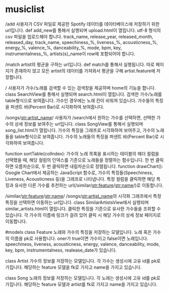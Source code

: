 # musiclist
/add
사용자가 CSV 파일로 제공한 Spotify 데이터를 데이터베이스에 저장하기 위한 url입니다.
def add_new를 통해서 실행되며 upload.html이 열립니다. 
utf-8 형식의 csv 파일을 업로드해야 합니다. 
track_name, release_year, released_month, released_day, track_name, speechiness_%,
liveness_%, acousticness_%, energy_%, valence_%, danceability_%, mode, bpm, key, 
instrumentalness_%, artists(s)_name이 row에 포함되어야 합니다.

/match
artist의 평균을 구하는 url입니다. def match를 통해서 실행됩니다.
따로 페이지가 존재하지 않고 모든 artist의 데이터를 가져와서 평균을 구해 artist.feature에 저장합니다.

/
사용자가 가수/노래를 검색할 수 있는 검색창을 제공하며 home의 기능을 합니다.
class SearchView를 통해서 실행되며 search.html이 열립니다.
검색한 가수/노래를 table형식으로 보여줍니다. 가수인 경우에는 노래 칸이 비워져 있습니다.
가수들의 특징을 퍼센트 바(Percent Bar)로 시각화하여 보여줍니다.

/songs/<str:artist_name>/
사용자가 /search에서 원하는 가수를 선택하면, 선택한 가수의 상세 정보를 보여주는 url입니다.
class SongView를 통해서 실행되며 song_list.html가 열립니다.
가수의 특징을 그래프로 시각화하여 보여주고, 가수의 노래들을 table형식으로 보여줍니다.
가수의 노래들의 특징을 퍼센트 바(Percent Bar)로 시각화하여 보여줍니다.

function sortTable(colIndex): 가수의 노래 목록을 표시하는 테이블의 헤더 컬럼을 선택했을 때, 해당 컬럼의 인덱스를 기준으로 노래들을 정렬하는 함수입니다. 
한 번 클릭하면 오름차순으로, 두 번 클릭하면 내림차순으로 정렬됩니다.
function drawChart(): Google Chart에서 제공하는 JavaScript 함수로, 가수의 특징들(Speechiness, Liveness, Acousticness 등)을 그래프로 나타냅니다. 
특정 컬럼을 클릭하면 해당 특징과 유사한 다른 가수를 추천하는 url(/similar/<str:feature>/<str:name>/)로 이동합니다.

/similar/<str:feature>/<str:name>/
/songs/<str:artist_name>의 시각화 그래프에서 특정 특징을 선택하면 이동하는 url입니다.
class SimilarArtistsView에서 실행되며 similar_artists.html이 열립니다.
클릭한 특징을 기준으로 유사한 가수들을 조회할 수 있습니다. 
각 가수의 이름에 링크가 걸려 있어 클릭 시 해당 가수의 상세 정보 페이지로 이동합니다.

#models
class Feature
노래와 가수의 특징을 저장하는 모델입니다.
노래 혹은 가수의 이름을 pk로 사용합니다. oner가 true이면 가수이고 false이면 노래입니다.
speechiness, liveness, acousticness, energy, valence, danceability, mode, key, bpm, instrumentalness, realease_date가 있습니다.

class Artist
가수의 정보를 저장하는 모델입니다.
각 가수는 생성시에 고유 id를 pk로 가집니다.
해당하는 feature 모델을 fk로 가지고 name을 가지고 있습니다.

class Song
노래의 정보를 저장하는 모델입니다.
각 노래는 생성시에 고유 id를 pk로 가집니다.
해당하는 feature 모델과 artist를 fk로 가지고 name을 가지고 있습니다.